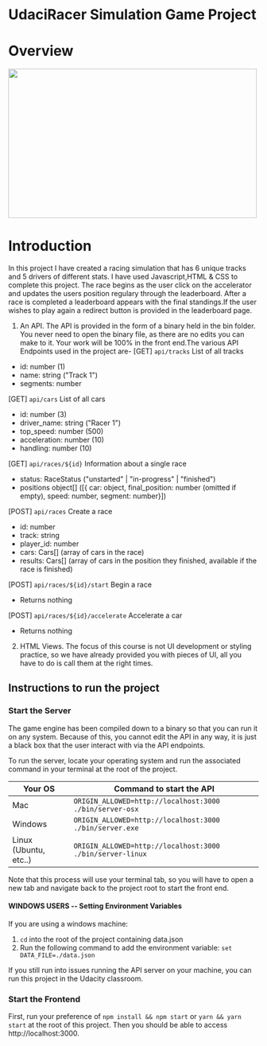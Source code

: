 # UdaciRacer Simulation Game Project

# Overview

<img src="https://user-images.githubusercontent.com/86887626/137727899-82b75483-0881-4de5-aa5f-78684ff6d1f0.jpg" width="500" height="300">

# Introduction

In this project I have created a racing simulation that has 6 unique tracks and 5 drivers of different stats. I have used Javascript,HTML & CSS to complete this project. The race begins as the user click on the accelerator and updates the users position regulary through the leaderboard. After a race is completed a leaderboard appears with the final standings.If the user wishes to play again a redirect button is provided in the leaderboard page.

1. An API. The API is provided in the form of a binary held in the bin folder. You never need to open the binary file, as there are no edits you can make to it. Your work will be 100% in the front end.The various API Endpoints used in the project are-
   [GET] `api/tracks`
   List of all tracks

- id: number (1)
- name: string ("Track 1")
- segments: number[]([87,47,29,31,78,25,80,76,60,14....])

[GET] `api/cars`
List of all cars

- id: number (3)
- driver_name: string ("Racer 1")
- top_speed: number (500)
- acceleration: number (10)
- handling: number (10)

[GET] `api/races/${id}`
Information about a single race

- status: RaceStatus ("unstarted" | "in-progress" | "finished")
- positions object[] ([{ car: object, final_position: number (omitted if empty), speed: number, segment: number}])

[POST] `api/races`
Create a race

- id: number
- track: string
- player_id: number
- cars: Cars[] (array of cars in the race)
- results: Cars[] (array of cars in the position they finished, available if the race is finished)

[POST] `api/races/${id}/start`
Begin a race

- Returns nothing

[POST] `api/races/${id}/accelerate`
Accelerate a car

- Returns nothing

2. HTML Views. The focus of this course is not UI development or styling practice, so we have already provided you with pieces of UI, all you have to do is call them at the right times.

## Instructions to run the project

### Start the Server

The game engine has been compiled down to a binary so that you can run it on any system. Because of this, you cannot edit the API in any way, it is just a black box that the user interact with via the API endpoints.

To run the server, locate your operating system and run the associated command in your terminal at the root of the project.

| Your OS               | Command to start the API                                  |
| --------------------- | --------------------------------------------------------- |
| Mac                   | `ORIGIN_ALLOWED=http://localhost:3000 ./bin/server-osx`   |
| Windows               | `ORIGIN_ALLOWED=http://localhost:3000 ./bin/server.exe`   |
| Linux (Ubuntu, etc..) | `ORIGIN_ALLOWED=http://localhost:3000 ./bin/server-linux` |

Note that this process will use your terminal tab, so you will have to open a new tab and navigate back to the project root to start the front end.

#### WINDOWS USERS -- Setting Environment Variables

If you are using a windows machine:

1. `cd` into the root of the project containing data.json
2. Run the following command to add the environment variable:
   `set DATA_FILE=./data.json`

If you still run into issues running the API server on your machine, you can run this project in the Udacity classroom.

### Start the Frontend

First, run your preference of `npm install && npm start` or `yarn && yarn start` at the root of this project. Then you should be able to access http://localhost:3000.
